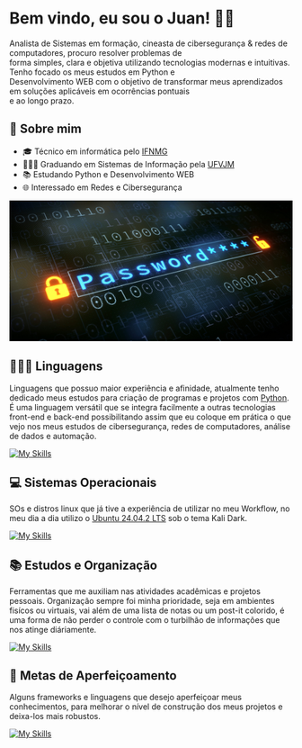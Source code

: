 # Bem vindo, eu sou o Juan! 👋🏼

Analista de Sistemas em formação, cineasta de cibersegurança & redes de computadores, procuro resolver problemas de  
forma simples, clara e objetiva utilizando tecnologias modernas e intuitivas. Tenho focado os meus estudos em Python e  
Desenvolvimento WEB com o objetivo de transformar meus aprendizados em soluções aplicáveis em ocorrências pontuais  
e ao longo prazo.

## 👤 Sobre mim

* 🎓️ Técnico em informática pelo <a href="https://www.ifnmg.edu.br/docs/344-portal/salinas/salinas-cursos-tecnicos/tecnico-em-informatica-integrado/13549-tecnico-em-informatica-integrado">IFNMG</a>
* 👨🏻‍💻 Graduando em Sistemas de Informação pela <a href="https://portal.ufvjm.edu.br/a-universidade/cursos/sin">UFVJM</a>
* 📚️ Estudando Python e Desenvolvimento WEB
* 🌐 Interessado em Redes e Cibersegurança

<img src="images/password.jpg" width="1000px" height="250px"/>

## 👨🏻‍💻 Linguagens

Linguagens que possuo maior experiência e afinidade, atualmente tenho dedicado meus estudos para criação de programas e projetos com <a href="https://www.python.org/">Python</a>. É uma linguagem versátil que se integra facilmente a outras tecnologias front-end e back-end possibilitando assim que eu coloque em prática o que vejo nos meus estudos de cibersegurança, redes de computadores, análise de dados e automação.

[![My Skills](https://skillicons.dev/icons?i=python,md,bash,html,css,js)](https://skillicons.dev)

## 💻️ Sistemas Operacionais

SOs e distros linux que já tive a experiência de utilizar no meu Workflow, no meu dia a dia utilizo o <a href="https://ubuntu.com/download/desktop">Ubuntu 24.04.2 LTS</a> sob o tema Kali Dark.

[![My Skills](https://skillicons.dev/icons?i=windows,linux,debian,ubuntu,kali)](https://skillicons.dev)

## 📚️ Estudos e Organização

Ferramentas que me auxiliam nas atividades acadêmicas e projetos pessoais. Organização sempre foi minha prioridade, seja em ambientes fisícos ou virtuais, vai além de uma lista de notas ou um post-it colorido, é uma forma de não perder o controle com o turbilhão de informações que nos atinge diáriamente.

[![My Skills](https://skillicons.dev/icons?i=obsidian,vscode,git,github,notion,discord)](https://skillicons.dev)

## 🧠 Metas de Aperfeiçoamento

Alguns frameworks e linguagens que desejo aperfeiçoar meus conhecimentos, para melhorar o nível de construção dos meus projetos e deixa-los mais robustos.

[![My Skills](https://skillicons.dev/icons?i=bootstrap,django,flask,mysql)](https://skillicons.dev)




